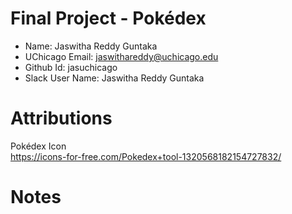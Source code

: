 # Final Project - Pokédex

- Name: Jaswitha Reddy Guntaka
- UChicago Email: jaswithareddy@uchicago.edu
- Github Id: jasuchicago
- Slack User Name: Jaswitha Reddy Guntaka

# Attributions

Pokédex Icon <br>
https://icons-for-free.com/Pokedex+tool-1320568182154727832/ <br>

# Notes
